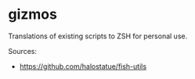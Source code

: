 # gizmos

Translations of existing scripts to ZSH for personal use.

Sources:

- https://github.com/halostatue/fish-utils
